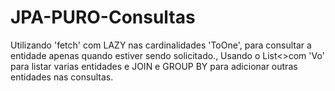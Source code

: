 # JPA-PURO-Consultas
Utilizando 'fetch' com LAZY nas cardinalidades 'ToOne', para consultar a entidade apenas quando estiver sendo solicitado., Usando o List&lt;>com 'Vo' para listar varias entidades e JOIN e GROUP BY para adicionar outras entidades nas consultas.
